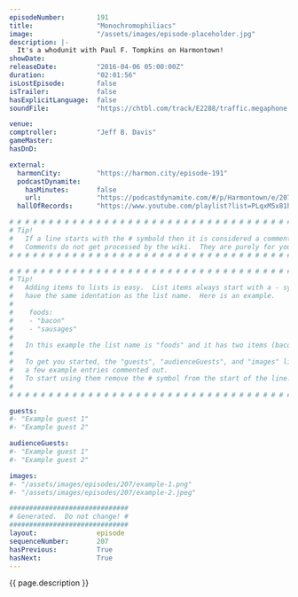 ```yaml
---
episodeNumber:        191
title:                "Monochromophiliacs"
image:                "/assets/images/episode-placeholder.jpg"
description: |-
  It's a whodunit with Paul F. Tompkins on Harmontown!
showDate:             
releaseDate:          "2016-04-06 05:00:00Z"
duration:             "02:01:56"
isLostEpisode:        false
isTrailer:            false
hasExplicitLanguage:  false
soundFile:            "https://chtbl.com/track/E2288/traffic.megaphone.fm/STA5103402031.mp3?updated=1560377659"

venue:                
comptroller:          "Jeff B. Davis"
gameMaster:           
hasDnD:               

external:
  harmonCity:         "https://harmon.city/episode-191"
  podcastDynamite:
    hasMinutes:       false
    url:              "https://podcastdynamite.com/#/p/Harmontown/e/207/191"
  hallOfRecords:      "https://www.youtube.com/playlist?list=PLqxM5x81hNOZeb_jMkW_ywWGJ9SKJyoiP"

# # # # # # # # # # # # # # # # # # # # # # # # # # # # # # # # # # # # # # # # # # # # #
# Tip!
#   If a line starts with the # symbold then it is considered a comment.
#   Comments do not get processed by the wiki.  They are purely for your information.
# # # # # # # # # # # # # # # # # # # # # # # # # # # # # # # # # # # # # # # # # # # # #

# # # # # # # # # # # # # # # # # # # # # # # # # # # # # # # # # # # # # # # # # # # # #
# Tip!
#   Adding items to lists is easy.  List items always start with a - symbol and have
#   have the same identation as the list name.  Here is an example.
#
#    foods:
#    - "bacon"
#    - "sausages"
#
#   In this example the list name is "foods" and it has two items (bacon, and sausages).
#
#   To get you started, the "guests", "audienceGuests", and "images" lists below have
#   a few example entries commented out.
#   To start using them remove the # symbol from the start of the line.
#
# # # # # # # # # # # # # # # # # # # # # # # # # # # # # # # # # # # # # # # # # # # # #

guests:
#- "Example guest 1"
#- "Example guest 2"

audienceGuests:
#- "Example guest 1"
#- "Example guest 2"

images:
#- "/assets/images/episodes/207/example-1.png"
#- "/assets/images/episodes/207/example-2.jpeg"

##############################
# Generated.  Do not change! #
##############################
layout:               episode
sequenceNumber:       207
hasPrevious:          True
hasNext:              True
---
```


<!-- The episode description will be rendered here -->
{{ page.description }}

<!-- Add your content BELOW here -->
<!-- vvvvvvvvvvvvvvvvvvvvvvvvvvv -->




<!-- ^^^^^^^^^^^^^^^^^^^^^^^^^^^ -->
<!-- Add your content ABOVE here -->

<!-- The episode gallery will be rendered here -->